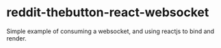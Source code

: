 # reddit-thebutton-react-websocket
Simple example of consuming a websocket, and using reactjs to bind and render.
